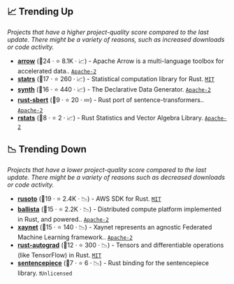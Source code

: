 ## 📈 Trending Up

_Projects that have a higher project-quality score compared to the last update. There might be a variety of reasons, such as increased downloads or code activity._

- <b><a href="https://github.com/apache/arrow">arrow</a></b> (🥇24 ·  ⭐ 8.1K · 📈) - Apache Arrow is a multi-language toolbox for accelerated data.. <code><a href="http://bit.ly/3nYMfla">Apache-2</a></code>
- <b><a href="https://github.com/statrs-dev/statrs">statrs</a></b> (🥇17 ·  ⭐ 260 · 📈) - Statistical computation library for Rust. <code><a href="http://bit.ly/34MBwT8">MIT</a></code>
- <b><a href="https://github.com/getsynth/synth">synth</a></b> (🥈16 ·  ⭐ 440 · 📈) - The Declarative Data Generator. <code><a href="http://bit.ly/3nYMfla">Apache-2</a></code>
- <b><a href="https://github.com/cpcdoy/rust-sbert">rust-sbert</a></b> (🥉9 ·  ⭐ 20 · 💤) - Rust port of sentence-transformers.. <code><a href="http://bit.ly/3nYMfla">Apache-2</a></code>
- <b><a href="https://github.com/liborty/rstats">rstats</a></b> (🥉8 ·  ⭐ 2 · 📈) - Rust Statistics and Vector Algebra Library. <code><a href="http://bit.ly/3nYMfla">Apache-2</a></code>

## 📉 Trending Down

_Projects that have a lower project-quality score compared to the last update. There might be a variety of reasons such as decreased downloads or code activity._

- <b><a href="https://github.com/rusoto/rusoto">rusoto</a></b> (🥇19 ·  ⭐ 2.4K · 📉) - AWS SDK for Rust. <code><a href="http://bit.ly/34MBwT8">MIT</a></code>
- <b><a href="https://github.com/ballista-compute/ballista">ballista</a></b> (🥇15 ·  ⭐ 2.2K · 📉) - Distributed compute platform implemented in Rust, and powered.. <code><a href="http://bit.ly/3nYMfla">Apache-2</a></code>
- <b><a href="https://github.com/xaynetwork/xaynet">xaynet</a></b> (🥇15 ·  ⭐ 140 · 📉) - Xaynet represents an agnostic Federated Machine Learning framework.. <code><a href="http://bit.ly/3nYMfla">Apache-2</a></code>
- <b><a href="https://github.com/raskr/rust-autograd">rust-autograd</a></b> (🥈12 ·  ⭐ 300 · 📉) - Tensors and differentiable operations (like TensorFlow) in Rust. <code><a href="http://bit.ly/34MBwT8">MIT</a></code>
- <b><a href="https://github.com/danieldk/sentencepiece">sentencepiece</a></b> (🥉7 ·  ⭐ 6 · 📉) - Rust binding for the sentencepiece library. <code>❗Unlicensed</code>


